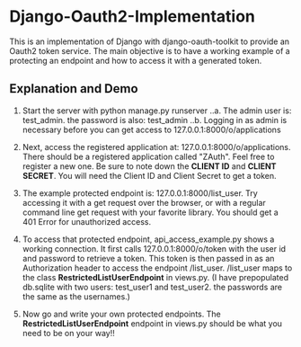 # Django-Oauth2-Implementation


This is an implementation of Django with django-oauth-toolkit to provide an Oauth2 token service. The main objective is to have a working example of a protecting an endpoint and how to access it with a generated token.



## Explanation and Demo

1. Start the server with python manage.py runserver
..a. The admin user is: test_admin. the password is also: test_admin
..b. Logging in as admin is necessary before you can get access to 127.0.0.1:8000/o/applications

2. Next, access the registered application at: 127.0.0.1:8000/o/applications. There should be a registered application called "ZAuth". Feel free to register a new one. Be sure to note down the **CLIENT ID** and **CLIENT SECRET**. You will need the Client ID and Client Secret to get a token. 

3. The example protected endpoint is: 127.0.0.1:8000/list_user. Try accessing it with a get request over the browser, or with a regular command line get request with your favorite library. You should get a 401 Error for unauthorized access.

4. To access that protected endpoint, api_access_example.py shows a working connection. It first calls 
127.0.0.1:8000/o/token with the user id and password to retrieve a token. This token is then passed in 
as an Authorization header to access the endpoint /list_user. /list_user maps to the class **RestrictedListUserEndpoint** in views.py. (I have prepopulated db.sqlite with two users:
test_user1 and test_user2. the passwords are the same as the usernames.)

5. Now go and write your own protected endpoints. The **RestrictedListUserEndpoint** endpoint in views.py should be what you need to be on your way!!


